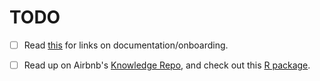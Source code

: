 # TODO

- [ ] Read [this](https://sandhya-k.gitbooks.io/on-boarding-off-boarding-in-newsrooms/content/links.html) for links on documentation/onboarding.

- [ ] Read up on Airbnb's [Knowledge Repo](http://knowledge-repo.readthedocs.io/en/latest/), and check out this [R package](https://github.com/dgrtwo/knowledgerepo).
